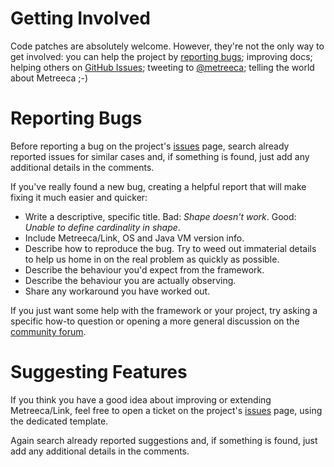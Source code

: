 # Getting Involved

Code patches are absolutely welcome. However, they're not the only way to get involved: you can help the project by [reporting bugs](#reporting-bugs); improving docs; helping others on [GitHub Issues](https://github.com/metreeca/link/issues); tweeting to [@metreeca](https://twitter.com/metreeca); telling the world about Metreeca ;-)

# Reporting Bugs

Before reporting a bug on the project's [issues](https://github.com/metreeca/link/issues) page, search already reported issues for similar cases and, if something is found, just add any additional details in the comments.

If you've really found a new bug, creating a helpful report that will make fixing it much easier and quicker:

- Write a descriptive, specific title. Bad: *Shape doesn't work*.  Good: *Unable to define cardinality in shape*.
- Include Metreeca/Link, OS and Java VM version info.
- Describe how to reproduce the bug. Try to weed out immaterial details to help us home in on the real problem as quickly as possible.
- Describe the behaviour you'd expect from the framework.
- Describe the behaviour you are actually observing.
- Share any workaround you have worked out.

If you just want some help with the framework or your project, try asking a specific how-to question or opening a more general discussion on the [community forum](https://groups.google.com/d/forum/metreeca).

# Suggesting Features

If you think you have a good idea about improving or extending Metreeca/Link, feel free to open a ticket on the project's [issues](https://github.com/metreeca/link/issues) page, using the dedicated template.

Again search already reported suggestions and, if something is found, just add any additional details in the comments.
